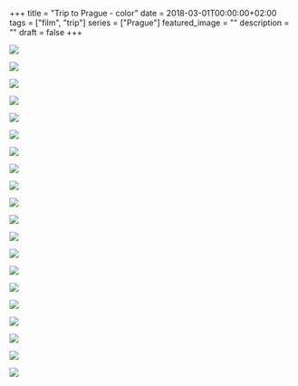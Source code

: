 +++
title =  "Trip to Prague - color"
date = 2018-03-01T00:00:00+02:00
tags = ["film", "trip"]
series = ["Prague"]
featured_image = ""
description = ""
draft = false
+++

![](/img/2018/MorguePortrait/PragueColor-1.jpg)

![](/img/2018/MorguePortrait/PragueColor-2.jpg)

![](/img/2018/MorguePortrait/PragueColor-3.jpg)

![](/img/2018/MorguePortrait/PragueColor-4.jpg)

![](/img/2018/MorguePortrait/PragueColor-5.jpg)

![](/img/2018/MorguePortrait/PragueColor-6.jpg)

![](/img/2018/MorguePortrait/PragueColor-7.jpg)

![](/img/2018/MorguePortrait/PragueColor-8.jpg)

![](/img/2018/MorguePortrait/PragueColor-9.jpg)

![](/img/2018/MorguePortrait/PragueColor-10.jpg)

![](/img/2018/MorguePortrait/PragueColor-11.jpg)

![](/img/2018/MorguePortrait/PragueColor-12.jpg)

![](/img/2018/MorguePortrait/PragueColor-13.jpg)

![](/img/2018/MorguePortrait/PragueColor-14.jpg)

![](/img/2018/MorguePortrait/PragueColor-15.jpg)

![](/img/2018/MorguePortrait/PragueColor-16.jpg)

![](/img/2018/MorguePortrait/PragueColor-17.jpg)

![](/img/2018/MorguePortrait/PragueColor-18.jpg)

![](/img/2018/MorguePortrait/PragueColor-19.jpg)

![](/img/2018/MorguePortrait/PragueColor-20.jpg)